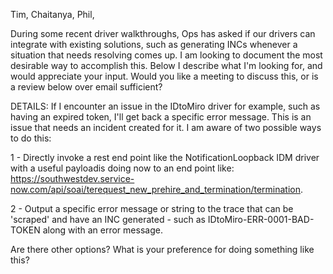 

Tim, Chaitanya, Phil,

During some recent driver walkthroughs, Ops has asked if our drivers can integrate with existing solutions, such as generating INCs whenever a situation that needs resolving comes up. I am looking to document the most desirable way to accomplish this. Below I describe what I'm looking for, and would appreciate your input.  Would you like a meeting to discuss this, or is a review below over email sufficient?


DETAILS:
If I encounter an issue in the IDtoMiro driver for example, such as having an expired token, I'll get back a specific error message. This is an issue that needs an incident created for it. I am aware of two possible ways to do this:


1 - Directly invoke a rest end point like the NotificationLoopback IDM driver with a useful payloadis doing now to an end point like: https://southwestdev.service-now.com/api/soai/terequest_new_prehire_and_termination/termination.

2 - Output a specific error message or string to the trace that can be 'scraped' and have an INC generated - such as IDtoMiro-ERR-0001-BAD-TOKEN along with an error message.

Are there other options? What is your preference for doing something like this?




